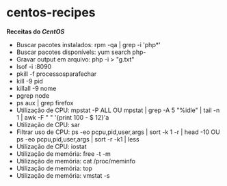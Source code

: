 # centos-recipes
**Receitas do *CentOS***

- Buscar pacotes instalados: rpm -qa | grep -i 'php*'
- Buscar pacotes disponívels: yum search php-
- Gravar output em arquivo: php -i > "g.txt"
- lsof -i :8090
- pkill -f processosparafechar
- kill -9 pid
- killall -9 nome
- pgrep node
- ps aux | grep firefox
- Utilização de CPU: mpstat -P ALL OU mpstat | grep -A 5 "%idle" | tail -n 1 | awk -F " " '{print 100 -  $ 12}'a
- Utilização de CPU: sar
- Filtrar uso de CPU: ps -eo pcpu,pid,user,args | sort -k 1 -r | head -10 OU ps -eo pcpu,pid,user,args | sort -r -k1 | less
- Utilização de CPU: iostat
- Utilização de memória: free -t -m
- Utilização de memória: cat /proc/meminfo
- Utilização de memória: top
- Utilização de memória: vmstat -s
